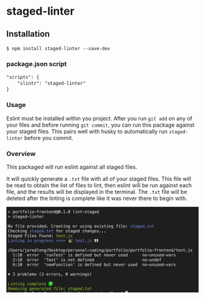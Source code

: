 # staged-linter

## Installation

    $ npm install staged-linter --save-dev

### package.json script

    "scripts": {
        "slintr": "staged-linter"
    }

### Usage

Eslint must be installed within you project. After you run `git add` on any of your files and before running `git commit`, you can run this package against your staged files. This pairs well with husky to automatically run `staged-linter` before you commit.

### Overview

This packaged will run eslint against all staged files.

It will quickly generate a `.txt` file with all of your staged files. This file will be read to obtain the list of files to lint, then eslint will be run against each file, and the results will be displayed in the terminal. The `.txt` file will be deleted after the linting is complete like it was never there to begin with.

![staged-linter](./docs/staged-linter.png)
